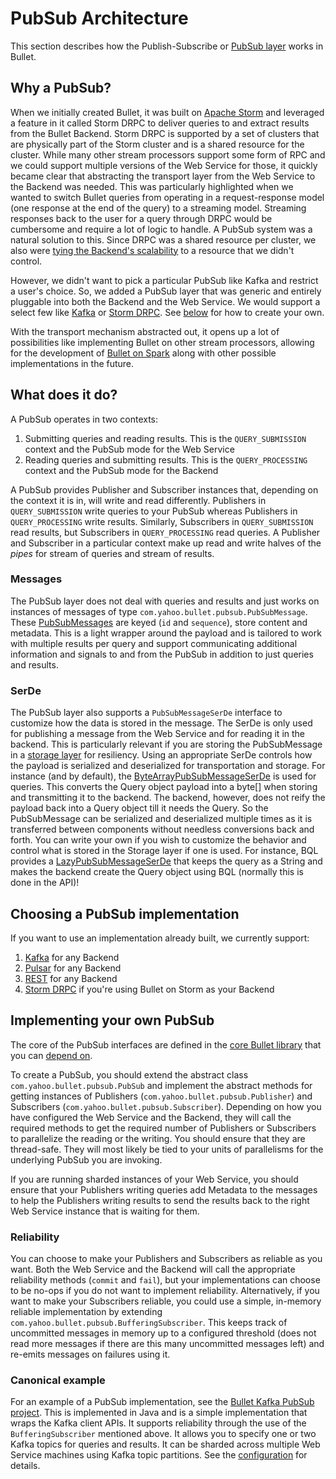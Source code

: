 # PubSub Architecture

This section describes how the Publish-Subscribe or [PubSub layer](../index.md#pubsub) works in Bullet.

## Why a PubSub?

When we initially created Bullet, it was built on [Apache Storm](https://storm.apache.org) and leveraged a feature in it called Storm DRPC to deliver queries to and extract results from the Bullet Backend. Storm DRPC is supported by a set of clusters that are physically part of the Storm cluster and is a shared resource for the cluster. While many other stream processors support some form of RPC and we could support multiple versions of the Web Service for those, it quickly became clear that abstracting the transport layer from the Web Service to the Backend was needed. This was particularly highlighted when we wanted to switch Bullet queries from operating in a request-response model (one response at the end of the query) to a streaming model. Streaming responses back to the user for a query through DRPC would be cumbersome and require a lot of logic to handle. A PubSub system was a natural solution to this. Since DRPC was a shared resource per cluster, we also were [tying the Backend's scalability](../backend/storm-performance.md#test-4-improving-the-maximum-number-of-simultaneous-raw-queries) to a resource that we didn't control.

However, we didn't want to pick a particular PubSub like Kafka and restrict a user's choice. So, we added a PubSub layer that was generic and entirely pluggable into both the Backend and the Web Service. We would support a select few like [Kafka](https://github.com/bullet-db/bullet-kafka) or [Storm DRPC](https://github.com/bullet-db/bullet-storm). See [below](#implementing-your-own-pubsub) for how to create your own.

With the transport mechanism abstracted out, it opens up a lot of possibilities like implementing Bullet on other stream processors, allowing for the development of [Bullet on Spark](../backend/spark-architecture.md) along with other possible implementations in the future.

## What does it do?

A PubSub operates in two contexts:

1. Submitting queries and reading results. This is the ```QUERY_SUBMISSION``` context and the PubSub mode for the Web Service
2. Reading queries and submitting results. This is the ```QUERY_PROCESSING``` context and the PubSub mode for the Backend

A PubSub provides Publisher and Subscriber instances that, depending on the context it is in, will write and read differently. Publishers in ```QUERY_SUBMISSION``` write queries to your PubSub whereas Publishers in ```QUERY_PROCESSING``` write results. Similarly, Subscribers in ```QUERY_SUBMISSION``` read results, but Subscribers in ```QUERY_PROCESSING``` read queries. A Publisher and Subscriber in a particular context make up read and write halves of the *pipes* for stream of queries and stream of results.

### Messages

The PubSub layer does not deal with queries and results and just works on instances of messages of type ```com.yahoo.bullet.pubsub.PubSubMessage```. These [PubSubMessages](https://github.com/bullet-db/bullet-core/blob/master/src/main/java/com/yahoo/bullet/pubsub/PubSubMessage.java) are keyed (```id``` and ```sequence```), store content and metadata. This is a light wrapper around the payload and is tailored to work with multiple results per query and support communicating additional information and signals to and from the PubSub in addition to just queries and results.

### SerDe

The PubSub layer also supports a ```PubSubMessageSerDe``` interface to customize how the data is stored in the message. The SerDe is only used for publishing a message from the Web Service and for reading it in the backend. This is particularly relevant if you are storing the PubSubMessage in a [storage layer](../ws/setup.md#storage-configuration) for resiliency. Using an appropriate SerDe controls how the payload is serialized and deserialized for transportation and storage. For instance (and by default), the [ByteArrayPubSubMessageSerDe](https://github.com/bullet-db/bullet-core/blob/master/src/main/java/com/yahoo/bullet/pubsub/ByteArrayPubSubMessageSerDe.java) is used for queries. This converts the Query object payload into a byte[] when storing and transmitting it to the backend. The backend, however, does not reify the payload back into a Query object till it needs the Query. So the PubSubMessage can be serialized and deserialized multiple times as it is transferred between components without needless conversions back and forth. You can write your own if you wish to customize the behavior and control what is stored in the Storage layer if one is used. For instance, BQL provides a [LazyPubSubMessageSerDe](https://github.com/bullet-db/bullet-bql/blob/master/src/main/java/com/yahoo/bullet/bql/query/LazyPubSubMessageSerDe.java) that keeps the query as a String and makes the backend create the Query object using BQL (normally this is done in the API)!

## Choosing a PubSub implementation

If you want to use an implementation already built, we currently support:

1. [Kafka](kafka.md#setup) for any Backend
2. [Pulsar](pulsar.md#setup) for any Backend
2. [REST](rest.md#setup) for any Backend
3. [Storm DRPC](storm-drpc.md#setup) if you're using Bullet on Storm as your Backend

## Implementing your own PubSub

The core of the PubSub interfaces are defined in the [core Bullet library](https://github.com/bullet-db/bullet-core/tree/master/src/main/java/com/yahoo/bullet/pubsub) that you can [depend on](../releases.md#bullet-core).

To create a PubSub, you should extend the abstract class ```com.yahoo.bullet.pubsub.PubSub``` and implement the abstract methods for getting instances of Publishers (```com.yahoo.bullet.pubsub.Publisher```) and Subscribers (```com.yahoo.bullet.pubsub.Subscriber```). Depending on how you have configured the Web Service and the Backend, they will call the required methods to get the required number of Publishers or Subscribers to parallelize the reading or the writing. You should ensure that they are thread-safe. They will most likely be tied to your units of parallelisms for the underlying PubSub you are invoking.

If you are running sharded instances of your Web Service, you should ensure that your Publishers writing queries add Metadata to the messages to help the Publishers writing results to send the results back to the right Web Service instance that is waiting for them.

### Reliability

You can choose to make your Publishers and Subscribers as reliable as you want. Both the Web Service and the Backend will call the appropriate reliability methods (```commit``` and ```fail```), but your implementations can choose to be no-ops if you do not want to implement reliability. Alternatively, if you want to make your Subscribers reliable, you could use a simple, in-memory reliable implementation by extending ```com.yahoo.bullet.pubsub.BufferingSubscriber```. This keeps track of uncommitted messages in memory up to a configured threshold (does not read more messages if there are this many uncommitted messages left) and re-emits messages on failures using it.

### Canonical example

For an example of a PubSub implementation, see the [Bullet Kafka PubSub project](https://github.com/bullet-db/bullet-kafka). This is implemented in Java and is a simple implementation that wraps the Kafka client APIs. It supports reliability through the use of the ```BufferingSubscriber``` mentioned above. It allows you to specify one or two Kafka topics for queries and results. It can be sharded across multiple Web Service machines using Kafka topic partitions. See the [configuration](https://github.com/bullet-db/bullet-kafka/blob/master/src/main/resources/bullet_kafka_defaults.yaml) for details.

